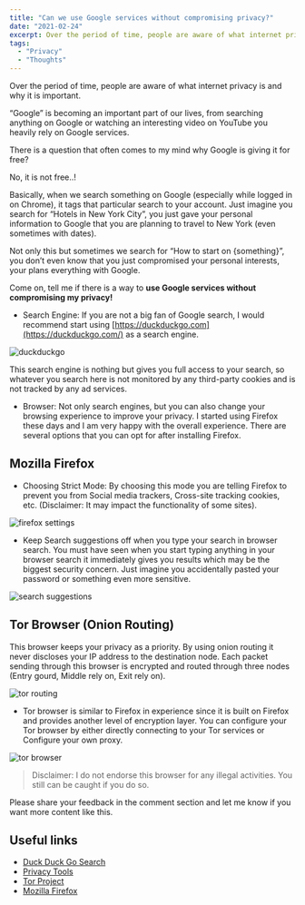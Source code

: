 ```yaml
---
title: "Can we use Google services without compromising privacy?"
date: "2021-02-24"
excerpt: Over the period of time, people are aware of what internet privacy is and why it is important.
tags:
  - "Privacy"
  - "Thoughts"
---
```


Over the period of time, people are aware of what internet privacy is and why it is important.

“Google” is becoming an important part of our lives, from searching anything on Google or watching an interesting video on YouTube you heavily rely on Google services.

There is a question that often comes to my mind why Google is giving it for free?

No, it is not free..!

Basically, when we search something on Google (especially while logged in on Chrome), it tags that particular search to your account. Just imagine you search for “Hotels in New York City”, you just gave your personal information to Google that you are planning to travel to New York (even sometimes with dates).

Not only this but sometimes we search for “How to start on {something}”, you don’t even know that you just compromised your personal interests, your plans everything with Google.

Come on, tell me if there is a way to **use Google services without compromising my privacy!**

- Search Engine: If you are not a big fan of Google search, I would recommend start using [https://duckduckgo.com](https://duckduckgo.com/) as a search engine.

![duckduckgo](/assets/images/4iq917j5o.jpeg "duckduckgo-website.jpeg")

[](https://www.gsin.in/static/9bb9e4b646dcfd7e6e03235bb5f4c0d2/07f3a/4iq917j5o.jpg)

This search engine is nothing but gives you full access to your search, so whatever you search here is not monitored by any third-party cookies and is not tracked by any ad services.

- Browser: Not only search engines, but you can also change your browsing experience to improve your privacy. I started using Firefox these days and I am very happy with the overall experience. There are several options that you can opt for after installing Firefox.

## Mozilla Firefox

- Choosing Strict Mode: By choosing this mode you are telling Firefox to prevent you from Social media trackers, Cross-site tracking cookies, etc. (Disclaimer: It may impact the functionality of some sites).

![firefox settings](/assets/images/DkAXqMOl.jpeg "firefox-settings.jpeg")

[](https://www.gsin.in/static/f7c4fe5e8382dad5129c979a1681ebc2/07f3a/DkAXqMOl.jpg)

- Keep Search suggestions off when you type your search in browser search. You must have seen when you start typing anything in your browser search it immediately gives you results which may be the biggest security concern. Just imagine you accidentally pasted your password or something even more sensitive.

![search suggestions](/assets/images/7f0a1UzMu.jpeg "search-suggestion.jpeg")

[](https://www.gsin.in/static/a2b4935d47cad7c1dfae870d18b3a5de/51891/7f0a1UzMu.jpg)

## Tor Browser (Onion Routing)

This browser keeps your privacy as a priority. By using onion routing it never discloses your IP address to the destination node. Each packet sending through this browser is encrypted and routed through three nodes (Entry gourd, Middle rely on, Exit rely on).

![tor routing](/assets/images/QYi-JawLN.jpeg "tor-browser.jpeg")

[](https://www.gsin.in/static/206af35dc8b8f73eef854696056136b8/41099/QYi-JawLN.jpg)

- Tor browser is similar to Firefox in experience since it is built on Firefox and provides another level of encryption layer. You can configure your Tor browser by either directly connecting to your Tor services or Configure your own proxy.

![tor browser](/assets/images/Z332FxhVJ.jpeg "tor.jpeg")

[](https://www.gsin.in/static/5f40555e994d13271c1c99861426dc42/07f3a/Z332FxhVJ.jpg)

> Disclaimer: I do not endorse this browser for any illegal activities. You still can be caught if you do so.

Please share your feedback in the comment section and let me know if you want more content like this.

## Useful links

- [Duck Duck Go Search](https://duckduckgo.com/)
- [Privacy Tools](https://privacytools.io/)
- [Tor Project](https://www.torproject.org/)
- [Mozilla Firefox](https://www.mozilla.org/en-US/firefox/)
